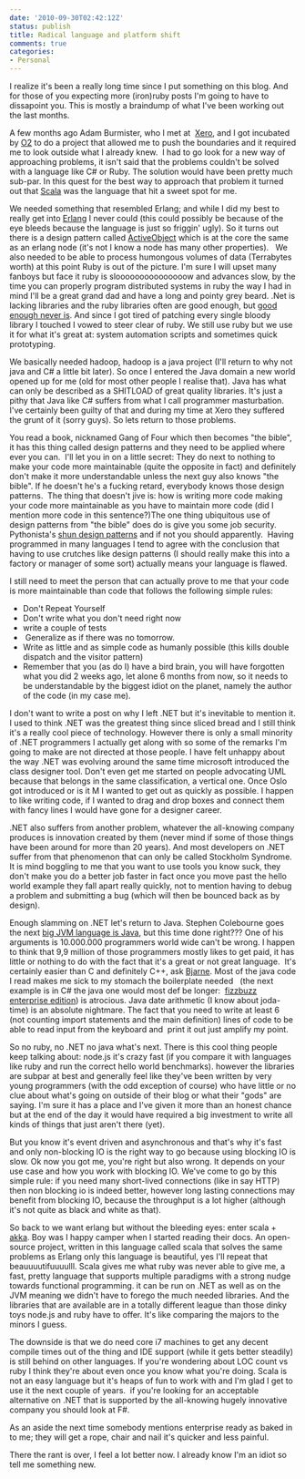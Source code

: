 ```yaml
---
date: '2010-09-30T02:42:12Z'
status: publish
title: Radical language and platform shift
comments: true
categories:
- Personal
---
```


I realize it's been a really long time since I put something on this blog. And for those of you expecting more (iron)ruby posts I'm going to have to dissapoint you. This is mostly a braindump of what I've been working out the last months.

A few months ago Adam Burmister, who I met at  [Xero](http://www.xero.com), and I got incubated by [O2](http://o2.co.uk) to do a project that allowed me to push the boundaries and it required me to look outside what I already knew.  I had to go look for a new way of approaching problems, it isn't said that the problems couldn't be solved with a language like C# or Ruby. The solution would have been pretty much sub-par. In this quest for the best way to approach that problem it turned out that [Scala](http://scala-lang.org) was the language that hit a sweet spot for me.

We needed something that resembled Erlang; and while I did my best to really get into [Erlang](http://www.erlang.org/) I never could (this could possibly be because of the eye bleeds because the language is just so friggin' ugly). So it turns out there is a design pattern called [ActiveObject](http://en.wikipedia.org/wiki/Active_object) which is at the core the same as an erlang node (it's not I know a node has many other properties).   We also needed to be able to process humongous volumes of data (Terrabytes worth) at this point Ruby is out of the picture. I'm sure I will upset many fanboys but face it ruby is slooooooooooooooow and advances slow, by the time you can properly program distributed systems in ruby the way I had in mind I'll be a great grand dad and have a long and pointy grey beard. .Net is lacking libraries and the ruby libraries often are good enough, but [good enough never is](http://www.startuplessonslearned.com/2010/09/good-enough-never-is-or-is-it.html). And since I got tired of patching every single bloody library I touched I vowed to steer clear of ruby. We still use ruby but we use it for what it's great at: system automation scripts and sometimes quick prototyping.

We basically needed hadoop, hadoop is a java project (I'll return to why not java and C# a little bit later). So once I entered the Java domain a new world opened up for me (old for most other people I realise that). Java has what can only be described as a SHITLOAD of great quality libraries. It's just a pithy that Java like C# suffers from what I call programmer masturbation. I've certainly been guilty of that and during my time at Xero they suffered the grunt of it (sorry guys). So lets return to those problems.

You read a book, nicknamed Gang of Four which then becomes "the bible", it has this thing called design patterns and they need to be applied where ever you can.  I'll let you in on a little secret: They do next to nothing to make your code more maintainable (quite the opposite in fact) and definitely don't make it more understandable unless the next guy also knows "the bible". If he doesn't he's a fucking retard, everybody knows those design patterns.  The thing that doesn't jive is: how is writing more code making your code more maintainable as you have to maintain more code (did I mention more code in this sentence?)The one thing ubiquitous use of design patterns from "the bible" does do is give you some job security. Pythonista's [shun design patterns](http://us.pycon.org/2009/conference/schedule/event/51/) and if not you should apparently.  Having programmed in many languages I tend to agree with the conclusion that having to use crutches like design patterns (I should really make this into a factory or manager of some sort) actually means your language is flawed.

I still need to meet the person that can actually prove to me that your code is more maintainable than code that follows the following simple rules:
* Don't Repeat Yourself
* Don't write what you don't need right now
* write a couple of tests
*  Generalize as if there was no tomorrow.
* Write as little and as simple code as humanly possible (this kills double dispatch and the visitor pattern)
* Remember that you (as do I) have a bird brain, you will have forgotten what you did 2 weeks ago, let alone 6 months from now, so it needs to be understandable by the biggest idiot on the planet, namely the author of the code (in my case me).

I don't want to write a post on why I left .NET but it's inevitable to mention it. I used to think .NET was the greatest thing since sliced bread and I still think it's a really cool piece of technology. However there is only a small minority of .NET programmers I actually get along with so some of the remarks I'm going to make are not directed at those people. I have felt unhappy about the way .NET was evolving around the same time microsoft introduced the class designer tool. Don't even get me started on people advocating UML because that belongs in the same classification, a vertical one. Once Oslo got introduced or is it M I wanted to get out as quickly as possible. I happen to like writing code, if I wanted to drag and drop boxes and connect them with fancy lines I would have gone for a designer career.

.NET also suffers from another problem, whatever the all-knowing company produces is innovation created by them (never mind if some of those things have been around for more than 20 years). And most developers on .NET suffer from that phenomenon that can only be called Stockholm Syndrome. It is mind boggling to me that you want to use tools you know suck, they don't make you do a better job faster in fact once you move past the hello world example they fall apart really quickly, not to mention having to debug a problem and submitting a bug (which will then be bounced back as by design).

Enough slamming on .NET let's return to Java. Stephen Colebourne goes the next [big JVM language is Java](http://www.jroller.com/scolebourne/entry/the_next_big_jvm_language1), but this time done right??? One of his arguments is 10.000.000 programmers world wide can't be wrong. I happen to think that 9,9 million of those programmers mostly likes to get paid, it has little or nothing to do with the fact that it's a great or not great language.  It's certainly easier than C and definitely C++, ask [Bjarne](http://artlung.com/smorgasborg/Invention_of_Cplusplus.shtml). Most of the java code I read makes me sick to my stomach the boilerplate needed   (the next example is in C# the java one would most def be longer:  [fizzbuzz enterprise edition](http://code.google.com/p/fizzbuzz/source/browse/#svn/trunk/trunk)) is atrocious. Java date arithmetic (I know about joda-time) is an absolute nightmare. The fact that you need to write at least 6 (not counting import statements and the main definition) lines of code to be able to read input from the keyboard and  print it out just amplify my point.

So no ruby, no .NET no java what's next. There is this cool thing people keep talking about: node.js it's crazy fast (if you compare it with languages like ruby and run the correct hello world benchmarks). however the libraries are subpar at best and generally feel like they've been written by very young programmers (with the odd exception of course) who have little or no clue about what's going on outside of their blog or what their "gods" are saying. I'm sure it has a place and I've given it more than an honest chance but at the end of the day it would have required a big investment to write all kinds of things that just aren't there (yet).

But you know it's event driven and asynchronous and that's why it's fast and only non-blocking IO is the right way to go because using blocking IO is slow. Ok now you got me, you're right but also wrong. It depends on your use case and how you work with blocking IO. We've come to go by this simple rule: if you need many short-lived connections (like in say HTTP) then non blocking io is indeed better, however long lasting connections may benefit from blocking IO, because the throughput is a lot higher (although it's not quite as black and white as that).

So back to we want erlang but without the bleeding eyes: enter scala + [akka](http://www.akkasource.org). Boy was I happy camper when I started reading their docs. An open-source project, written in this language called scala that solves the same problems as Erlang only this language is beautiful, yes I'll repeat that beauuuutifuuuulll. Scala gives me what ruby was never able to give me, a fast, pretty language that supports multiple paradigms with a strong nudge towards functional programming. it can be run on .NET as well as on the JVM meaning we didn't have to forego the much needed libraries. And the libraries that are available are in a totally different league than those dinky toys node.js and ruby have to offer. It's like comparing the majors to the minors I guess.

The downside is that we do need core i7 machines to get any decent compile times out of the thing and IDE support (while it gets better steadily) is still behind on other languages. If you're wondering about LOC count vs ruby I think they're about even once you know what you're doing. Scala is not an easy language but it's heaps of fun to work with and I'm glad I get to use it the next couple of years.  if you're looking for an acceptable alternative on .NET that is supported by the all-knowing hugely innovative company you should look at F#.

As an aside the next time somebody mentions enterprise ready as baked in to me; they will get a rope, chair and nail it's quicker and less painful.

There the rant is over, I feel a lot better now. I already know I'm an idiot so tell me something new.
